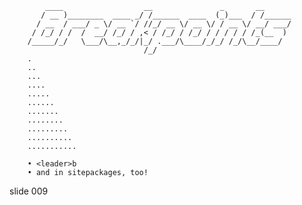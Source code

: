 
            ____                  __               _       __
           / __ )________  ____ _/ /______  ____  (_)___  / /______
          / __  / ___/ _ \/ __ `/ //_/ __ \/ __ \/ / __ \/ __/ ___/
         / /_/ / /  /  __/ /_/ / ,< / /_/ / /_/ / / / / / /_(__  )
        /_____/_/   \___/\__,_/_/|_/ .___/\____/_/_/ /_/\__/____/
                                  /_/
        .
        ..
        ...
        ....
        .....
        ......
        .......
        ........
        .........
        ..........
        ...........

        • <leader>b
        • and in sitepackages, too!















































































slide 009
